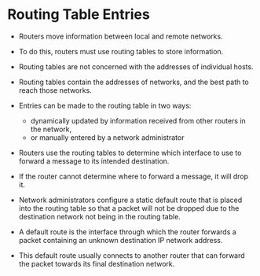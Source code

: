 # Routing Table Entries

- Routers move information between local and remote networks.
- To do this, routers must use routing tables to store information.
- Routing tables are not concerned with the addresses of individual hosts.
- Routing tables contain the addresses of networks, and the best path to reach those networks.
- Entries can be made to the routing table in two ways:
  
  - dynamically updated by information received from other routers in the network,
  - or manually entered by a network administrator 

- Routers use the routing tables to determine which interface to use to forward a message to its intended destination.
- If the router cannot determine where to forward a message, it will drop it.
- Network administrators configure a static default route that is placed into the routing table so that a packet will not be dropped due to the destination network not being in the routing table.
- A default route is the interface through which the router forwards a packet containing an unknown destination IP network address.
- This default route usually connects to another router that can forward the packet towards its final destination network.
